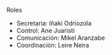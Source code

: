 Roles

- Secretaria: Iñaki Odriozola
- Control: Ane Juaristi
- Comunicación: Mikel Aranzabe
- Coordinación: Leire Neira